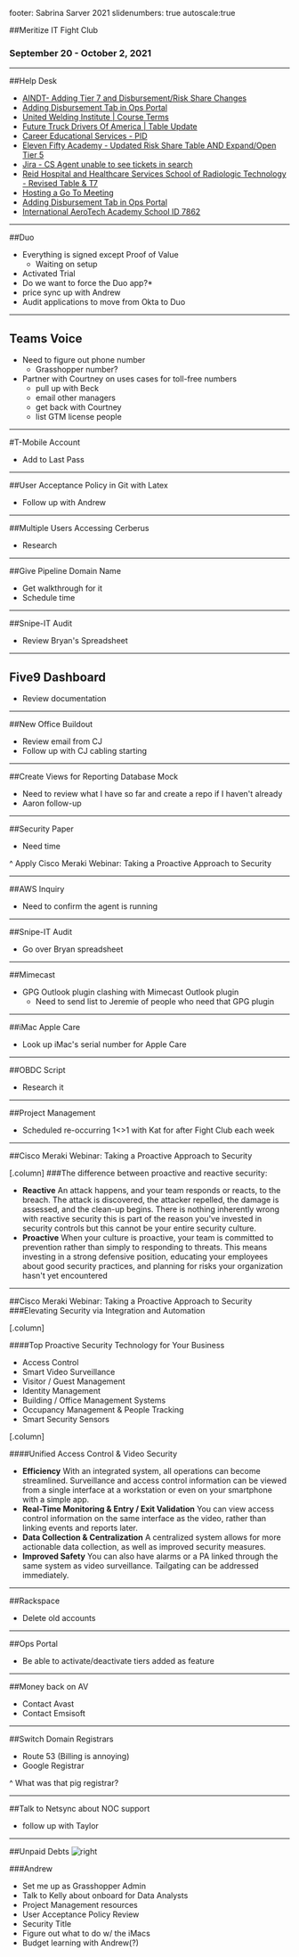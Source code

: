 footer: Sabrina Sarver 2021
slidenumbers: true
autoscale:true

##Meritize IT Fight Club
### September 20 - October 2, 2021

---

##Help Desk
- [AINDT- Adding Tier 7 and Disbursement/Risk Share Changes](https://meritize.atlassian.net/browse/SD-2247)
- [Adding Disbursement Tab in Ops Portal](https://meritize.atlassian.net/browse/SD-2258)
- [United Welding Institute | Course Terms](https://meritize.atlassian.net/browse/SD-2257)
- [Future Truck Drivers Of America | Table Update](https://meritize.atlassian.net/browse/SD-2256)
- [Career Educational Services - PID](https://meritize.atlassian.net/browse/SD-2254)
- [Eleven Fifty Academy - Updated Risk Share Table AND Expand/Open Tier 5](https://meritize.atlassian.net/browse/SD-2252)
- [Jira - CS Agent unable to see tickets in search](https://meritize.atlassian.net/browse/SD-2251)
- [Reid Hospital and Healthcare Services School of Radiologic Technology - Revised Table & T7](https://meritize.atlassian.net/browse/SD-2250)
- [Hosting a Go To Meeting](https://meritize.atlassian.net/browse/SD-2249)
- [Adding Disbursement Tab in Ops Portal](https://meritize.atlassian.net/browse/SD-2258)
- [International AeroTech Academy School ID 7862](https://meritize.atlassian.net/browse/SD-2260)

---

##Duo

- Everything is signed except Proof of Value
  - Waiting on setup
- Activated Trial
- Do we want to force the Duo app?*
- price sync up with Andrew
- Audit applications to move from Okta to Duo

---

## Teams Voice
- Need to figure out phone number
    - Grasshopper number?
- Partner with Courtney on uses cases for toll-free numbers
    - pull up with Beck
    - email other managers
    - get back with Courtney
    - list GTM license people

---

#T-Mobile Account
- Add to Last Pass

---

##User Acceptance Policy in Git with Latex
- Follow up with Andrew

---

##Multiple Users Accessing Cerberus
- Research

---

##Give Pipeline Domain Name
- Get walkthrough for it
- Schedule time

---

##Snipe-IT Audit
- Review Bryan's Spreadsheet

---

## Five9 Dashboard
- Review documentation

---

##New Office Buildout
- Review email from CJ
- Follow up with CJ cabling starting

---

##Create Views for Reporting Database Mock
- Need to review what I have so far and create a repo if I haven't already
- Aaron follow-up

---

##Security Paper
- Need time

^ Apply Cisco Meraki Webinar: Taking a Proactive Approach to Security

---

##AWS Inquiry
- Need to confirm the agent is running

---

##Snipe-IT Audit
- Go over Bryan spreadsheet

---

##Mimecast
- GPG Outlook plugin clashing with Mimecast Outlook plugin
  - Need to send list to Jeremie of people who need that GPG plugin

---

##iMac Apple Care
- Look up iMac's serial number for Apple Care

---

##OBDC Script
- Research it

---

##Project Management
- Scheduled re-occurring 1<>1 with Kat for after Fight Club each week

---

##Cisco Meraki Webinar: Taking a Proactive Approach to Security

[.column]
###The difference between proactive and reactive security:

  - **Reactive**
    An attack happens, and your team responds or reacts, to the breach. The attack is discovered, the attacker repelled, the damage is assessed, and the clean-up begins. There is nothing inherently wrong with reactive security this is part of the reason you've invested in security controls but this cannot be your entire security culture.
  - **Proactive**
    When your culture is proactive, your team is committed to prevention rather than simply to responding to threats. This means investing in a strong defensive position, educating your employees about good security practices, and planning for risks your organization hasn't yet encountered

---

##Cisco Meraki Webinar: Taking a Proactive Approach to Security
###Elevating Security via Integration and Automation

[.column]

####Top Proactive Security Technology for Your Business
- Access Control
- Smart Video Surveillance
- Visitor / Guest Management
- Identity Management
- Building / Office Management Systems
- Occupancy Management & People Tracking
- Smart Security Sensors

[.column]

####Unified Access Control & Video Security
- **Efficiency**
  With an integrated system, all operations can become streamlined. Surveillance and access control information can be viewed from a single interface at a workstation or even on your smartphone with a simple app.
- **Real-Time Monitoring & Entry / Exit Validation**
  You can view access control information on the same interface as the video, rather than linking events and reports later.
- **Data Collection & Centralization**
  A centralized system allows for more actionable data collection, as well as improved security measures.
- **Improved Safety**
  You can also have alarms or a PA linked through the same system as video surveillance. Tailgating can be addressed immediately.

---

##Rackspace
- Delete old accounts

---

##Ops Portal
- Be able to activate/deactivate tiers added as feature

---

##Money back on AV
- Contact Avast
- Contact Emsisoft

---

##Switch Domain Registrars
- Route 53 (Billing is annoying)
- Google Registrar

^ What was that pig registrar?

---

##Talk to Netsync about NOC support
- follow up with Taylor

---

##Unpaid Debts
![right](https://i.imgur.com/qsNlN7E.jpg)

###Andrew
- Set me up as Grasshopper Admin
- Talk to Kelly about onboard for Data Analysts
- Project Management resources
- User Acceptance Policy Review
- Security Title
- Figure out what to do w/ the iMacs
- Budget learning with Andrew(?)